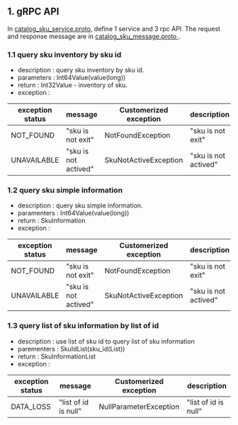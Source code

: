## 1. gRPC API
In [catalog_sku_service.proto](https://github.com/reactivesw/catalog_proto/blob/master/catalog_sku_service.proto), define 1 service and 3 rpc API.
The request and response message are in [catalog_sku_message.proto
](https://github.com/reactivesw/catalog_proto/blob/master/catalog_sku_message.proto).
### 1.1 query sku inventory by sku id
* description : query sku inventory by sku id.
* parameters : Int64Value(value(long))
* return : Int32Value - inventory of sku.
* exception :

exception status | message | Customerized exception | description
-----------------|---------|------------------------|--------------
NOT_FOUND  | "sku is not exit" | NotFoundException | "sku is not exit"
UNAVAILABLE | "sku is not actived" | SkuNotActiveException | "sku is not actived"

### 1.2 query sku simple information
* description : query sku simple information.
* paramenters : Int64Value(value(long))
* return : SkuInformation
* exception : 

exception status | message | Customerized exception | description
-----------------|---------|------------------------|--------------
NOT_FOUND  | "sku is not exit" | NotFoundException | "sku is not exit"
UNAVAILABLE | "sku is not actived" | SkuNotActiveException | "sku is not actived"

### 1.3 query list of sku information by list of id
* description : use list of sku id to query list of sku information
* parementers : SkuIdList(sku_id(List<long>))
* return : SkuInformationList
* exception :

exception status | message | Customerized exception | description
-----------------|---------|------------------------|--------------
DATA_LOSS | "list of id is null" | NullParameterException | "list of id is null"
